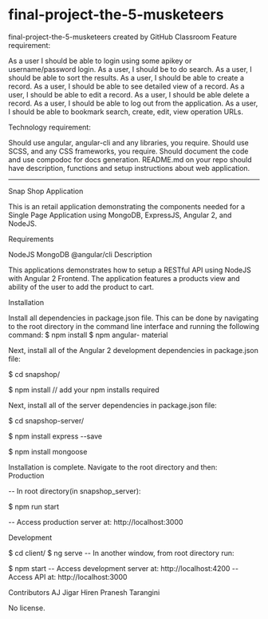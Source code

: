# final-project-the-5-musketeers
final-project-the-5-musketeers created by GitHub Classroom
Feature requirement:
 

As a user I should be able to login using some apikey or username/password login.
As a user, I should be to do search.
As a user, I should be able to sort the results.
As a user, I should be able to create a record.
As a user, I should be able to see detailed view of a record.
As a user, I should be able to edit a record.
As a user, I should be able delete a record.
As a user, I should be able to log out from the application.
As a user, I should be able to bookmark search, create, edit, view operation URLs.

Technology requirement:
 

Should use angular, angular-cli and any libraries, you require.
Should use SCSS, and any CSS frameworks, you require.
Should document the code and use compodoc for docs generation.
README.md on your repo should have description, functions and setup instructions about web application.

-------------------------------------------------------------------------------------------------------------------------------------
Snap Shop Application

This is an retail application demonstrating the components needed for a Single Page Application using MongoDB, ExpressJS, Angular 2, and NodeJS.

Requirements

NodeJS
MongoDB
@angular/cli
Description

This applications demonstrates how to setup a RESTful API using NodeJS with Angular 2 Frontend. The application features a products view and ability of the user to add the product to cart.

Installation

Install all dependencies in package.json file. This can be done by navigating to the root directory in the command line interface and running the following command:
$ npm install
$ npm angular- material


Next, install all of the Angular 2 development dependencies in package.json file:

$ cd snapshop/

$ npm install
// add your npm installs required

Next, install all of the server dependencies in package.json file:


$ cd snapshop-server/

$ npm install express --save 

$ npm install mongoose 


Installation is complete. Navigate to the root directory and then:  
Production

-- In root directory(in snapshop_server):

$ npm run start

-- Access production server at: http://localhost:3000

Development

$ cd client/
$ ng serve
-- In another window, from root directory run:

$ npm start
-- Access development server at: http://localhost:4200
-- Access API at: http://localhost:3000


Contributors
AJ
Jigar
Hiren
Pranesh
Tarangini

No license.
